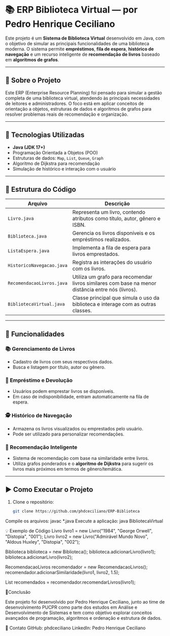 # 📚 ERP Biblioteca Virtual — por Pedro Henrique Ceciliano

Este projeto é um **Sistema de Biblioteca Virtual** desenvolvido em Java, com o objetivo de simular as principais funcionalidades de uma biblioteca moderna. O sistema permite **empréstimos**, **fila de espera**, **histórico de navegação** e um recurso inteligente de **recomendação de livros** baseado em **algoritmos de grafos**.

---

## 🚀 Sobre o Projeto

Este ERP (Enterprise Resource Planning) foi pensado para simular a gestão completa de uma biblioteca virtual, atendendo às principais necessidades de leitores e administradores. O foco está em aplicar conceitos de orientação a objetos, estruturas de dados e algoritmos de grafos para resolver problemas reais de recomendação e organização.

---

## 🧰 Tecnologias Utilizadas

- **Java (JDK 17+)**
- Programação Orientada a Objetos (POO)
- Estruturas de dados: `Map`, `List`, `Queue`, `Graph`
- Algoritmo de Dijkstra para recomendação
- Simulação de histórico e interação com o usuário

---

## 📁 Estrutura do Código

| Arquivo | Descrição |
|--------|-----------|
| `Livro.java` | Representa um livro, contendo atributos como título, autor, gênero e ISBN. |
| `Biblioteca.java` | Gerencia os livros disponíveis e os empréstimos realizados. |
| `ListaEspera.java` | Implementa a fila de espera para livros emprestados. |
| `HistoricoNavegacao.java` | Registra as interações do usuário com os livros. |
| `RecomendacaoLivros.java` | Utiliza um grafo para recomendar livros similares com base na menor distância entre nós (livros). |
| `BibliotecaVirtual.java` | Classe principal que simula o uso da biblioteca e interage com as outras classes. |

---

## 🎯 Funcionalidades

### 📚 Gerenciamento de Livros
- Cadastro de livros com seus respectivos dados.
- Busca e listagem por título, autor ou gênero.

### 🤝 Empréstimo e Devolução
- Usuários podem emprestar livros se disponíveis.
- Em caso de indisponibilidade, entram automaticamente na fila de espera.

### 🕵️ Histórico de Navegação
- Armazena os livros visualizados ou emprestados pelo usuário.
- Pode ser utilizado para personalizar recomendações.

### 🧠 Recomendação Inteligente
- Sistema de recomendação com base na similaridade entre livros.
- Utiliza grafos ponderados e o **algoritmo de Dijkstra** para sugerir os livros mais próximos em termos de gênero/temática.

---

## ▶️ Como Executar o Projeto

1. Clone o repositório:
   ```bash
   git clone https://github.com/phdceciliano/ERP-Biblioteca
   
Compile os arquivos: javac *.java
Execute a aplicação: java BibliotecaVirtual

💡 Exemplo de Código
Livro livro1 = new Livro("1984", "George Orwell", "Distopia", "001");
Livro livro2 = new Livro("Admirável Mundo Novo", "Aldous Huxley", "Distopia", "002");

Biblioteca biblioteca = new Biblioteca();
biblioteca.adicionarLivro(livro1);
biblioteca.adicionarLivro(livro2);

RecomendacaoLivros recomendador = new RecomendacaoLivros();
recomendador.adicionarSimilaridade(livro1, livro2, 1.5);

List<Livro> recomendados = recomendador.recomendarLivros(livro1);

📌Conclusão

Este projeto foi desenvolvido por Pedro Henrique Ceciliano, junto ao time de desenvolvimento PUCPR como parte dos estudos em Análise e Desenvolvimento de Sistemas e tem como objetivo explorar conceitos avançados de programação, algoritmos e ordenação e estrutura de dados.

🔗 Contato
GitHub: phdceciliano
LinkedIn: Pedro Henrique Ceciliano
